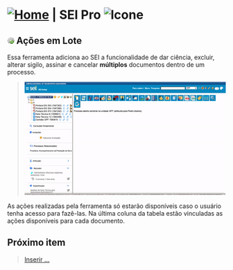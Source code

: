 # [![Home](../img/home.png)](../) |  SEI Pro ![Icone](../img/icon-32.png)

## ![SEI Pro Ações em Lote](../img/icon-acoeslote.png) Ações em Lote

Essa ferramenta adiciona ao SEI a funcionalidade de dar ciência, excluir, alterar sigilo, assinar e cancelar **múltiplos** documentos dentro de um processo.

> ![Tela Estilo de Tabelas](../img/tela-acoeslote.gif) 

As ações realizadas pela ferramenta só estarão disponíveis caso o usuário tenha acesso para fazê-las. 
Na última coluna da tabela estão vinculadas as ações disponíveis para cada documento. 

## Próximo item

> [Inserir ...](../pages/PAGE.md)
